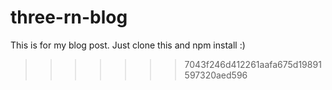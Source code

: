 # three-rn-blog
This is for my blog post. Just clone this and npm install :)
>>>>>>> 7043f246d412261aafa675d19891597320aed596
